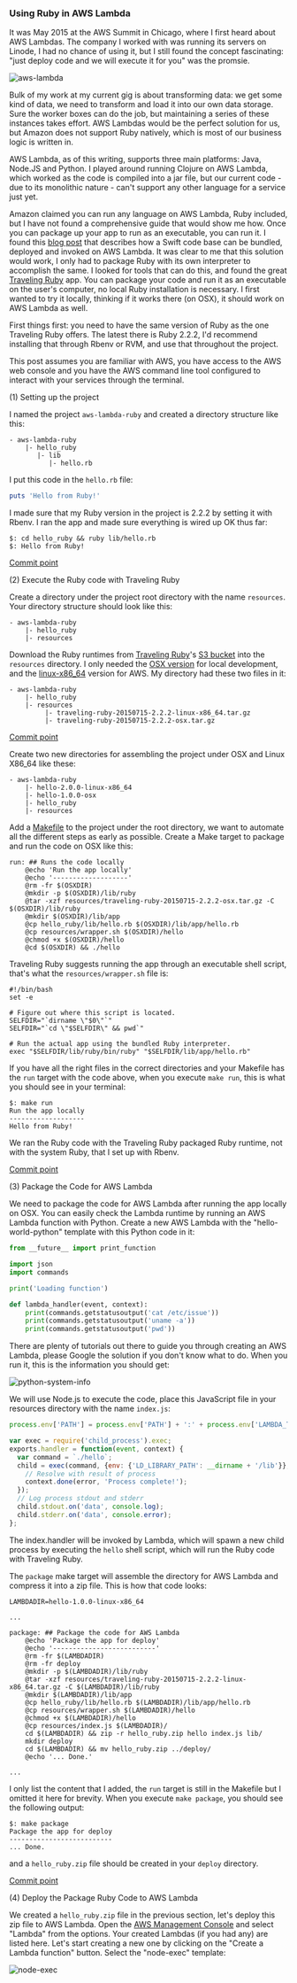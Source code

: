 ### Using Ruby in AWS Lambda

It was May 2015 at the AWS Summit in Chicago, where I first heard about AWS Lambdas. The company I worked with was running its servers on Linode, I had no chance of using it, but I still found the concept fascinating: "just deploy code and we will execute it for you" was the promsie.

![aws-lambda](/resources/2016/05/aws_lambda.png)

Bulk of my work at my current gig is about transforming data: we get some kind of data, we need to transform and load it into our own data storage. Sure the worker boxes can do the job, but maintaining a series of these instances takes effort. AWS Lambdas would be the perfect solution for us, but Amazon does not support Ruby natively, which is most of our business logic is written in.

AWS Lambda, as of this writing, supports three main platforms: Java, Node.JS and Python. I played around running Clojure on AWS Lambda, which worked as the code is compiled into a jar file, but our current code - due to its monolithic nature - can't support any other language for a service just yet.

Amazon claimed you can run any language on AWS Lambda, Ruby included, but I have not found a comprehensive guide that would show me how. Once you can package up your app to run as an executable, you can run it. I found this [blog post](https://medium.com/@gigq/using-swift-in-aws-lambda-6e2a67a27e03#.gtg1u3lve) that describes how a Swift code base can be bundled, deployed and invoked on AWS Lambda. It was clear to me that this solution would work, I only had to package Ruby with its own interpreter to accomplish the same. I looked for tools that can do this, and found the great [Traveling Ruby](http://phusion.github.io/traveling-ruby/) app. You can package your code and run it as an executable on the user's computer, no local Ruby installation is necessary. I first wanted to try it locally, thinking if it works there (on OSX), it should work on AWS Lambda as well.

First things first: you need to have the same version of Ruby as the one Traveling Ruby offers. The latest there is Ruby 2.2.2, I'd recommend installing that through Rbenv or RVM, and use that throughout the project.

This post assumes you are familiar with AWS, you have access to the AWS web console and you have the AWS command line tool configured to interact with your services through the terminal.

(1) Setting up the project

I named the project `aws-lambda-ruby` and created a directory structure like this:

```shell
- aws-lambda-ruby
    |- hello_ruby
       |- lib
          |- hello.rb
```

I put this code in the `hello.rb` file:
```ruby
puts 'Hello from Ruby!'
```

I made sure that my Ruby version in the project is 2.2.2 by setting it with Rbenv. I ran the app and made sure everything is wired up OK thus far:
```shell
$: cd hello_ruby && ruby lib/hello.rb
$: Hello from Ruby!
```
[Commit point](https://github.com/adomokos/aws-lambda-ruby/commit/c1d1970023ccf376c718aa1516b356df0a6c0d16)

(2) Execute the Ruby code with Traveling Ruby

Create a directory under the project root directory with the name `resources`. Your directory structure should look like this:

```shell
- aws-lambda-ruby
    |- hello_ruby
    |- resources
```
Download the Ruby runtimes from [Traveling Ruby](http://phusion.github.io/traveling-ruby/)'s [S3 bucket](https://traveling-ruby.s3-us-west-2.amazonaws.com/list.html) into the `resources` directory. I only needed the [OSX version](http://d6r77u77i8pq3.cloudfront.net/releases/traveling-ruby-20150715-2.2.2-osx.tar.gz) for local development, and the [linux-x86_64](http://d6r77u77i8pq3.cloudfront.net/releases/traveling-ruby-20150715-2.2.2-linux-x86_64.tar.gz) version for AWS. My directory had these two files in it:

```shell
- aws-lambda-ruby
    |- hello_ruby
    |- resources
         |- traveling-ruby-20150715-2.2.2-linux-x86_64.tar.gz
         |- traveling-ruby-20150715-2.2.2-osx.tar.gz
```
[Commit point](https://github.com/adomokos/aws-lambda-ruby/commit/e4c12cb357f276f51ef771686a9fb4cad6df2162)

Create two new directories for assembling the project under OSX and Linux X86_64 like these:

```shell
- aws-lambda-ruby
    |- hello-2.0.0-linux-x86_64
    |- hello-1.0.0-osx
    |- hello_ruby
    |- resources
```
Add a [Makefile](http://www.adomokos.com/2016/03/why-make.html) to the project under the root directory, we want to automate all the different steps as early as possible. Create a Make target to package and run the code on OSX like this:

```shell
run: ## Runs the code locally
	@echo 'Run the app locally'
	@echo '-------------------'
	@rm -fr $(OSXDIR)
	@mkdir -p $(OSXDIR)/lib/ruby
	@tar -xzf resources/traveling-ruby-20150715-2.2.2-osx.tar.gz -C $(OSXDIR)/lib/ruby
	@mkdir $(OSXDIR)/lib/app
	@cp hello_ruby/lib/hello.rb $(OSXDIR)/lib/app/hello.rb
	@cp resources/wrapper.sh $(OSXDIR)/hello
	@chmod +x $(OSXDIR)/hello
	@cd $(OSXDIR) && ./hello
```

Traveling Ruby suggests running the app through an executable shell script, that's what the `resources/wrapper.sh` file is:

```shell
#!/bin/bash
set -e

# Figure out where this script is located.
SELFDIR="`dirname \"$0\"`"
SELFDIR="`cd \"$SELFDIR\" && pwd`"

# Run the actual app using the bundled Ruby interpreter.
exec "$SELFDIR/lib/ruby/bin/ruby" "$SELFDIR/lib/app/hello.rb"
```

If you have all the right files in the correct directories and your Makefile has the `run` target with the code above, when you execute `make run`, this is what you should see in your terminal:

```shell
$: make run
Run the app locally
-------------------
Hello from Ruby!
```
We ran the Ruby code with the Traveling Ruby packaged Ruby runtime, not with the system Ruby, that I set up with Rbenv.

[Commit point](https://github.com/adomokos/aws-lambda-ruby/commit/1ff6a6bf0ea51f0e856f352f3509490d98841f28)

(3) Package the Code for AWS Lambda

We need to package the code for AWS Lambda after running the app locally on OSX. You can easily check the Lambda runtime by running an AWS Lambda function with Python. Create a new AWS Lambda with the "hello-world-python" template with this Python code in it:

```python
from __future__ import print_function

import json
import commands

print('Loading function')

def lambda_handler(event, context):
    print(commands.getstatusoutput('cat /etc/issue'))
    print(commands.getstatusoutput('uname -a'))
    print(commands.getstatusoutput('pwd'))
```
There are plenty of tutorials out there to guide you through creating an AWS Lambda, please Google the solution if you don't know what to do. When you run it, this is the information you should get:

![python-system-info](/resources/2016/05/python_system_info_log_output.jpg)

We will use Node.js to execute the code, place this JavaScript file in your resources directory with the name `index.js`:

```javascript
process.env['PATH'] = process.env['PATH'] + ':' + process.env['LAMBDA_TASK_ROOT']

var exec = require('child_process').exec;
exports.handler = function(event, context) {
  var command = `./hello`;
  child = exec(command, {env: {'LD_LIBRARY_PATH': __dirname + '/lib'}}, function(error) {
    // Resolve with result of process
    context.done(error, 'Process complete!');
  });
  // Log process stdout and stderr
  child.stdout.on('data', console.log);
  child.stderr.on('data', console.error);
};
```

The index.handler will be invoked by Lambda, which will spawn a new child process by executing the `hello` shell script, which will run the Ruby code with Traveling Ruby.

The `package` make target will assemble the directory for AWS Lambda and compress it into a zip file. This is how that code looks:

```shell
LAMBDADIR=hello-1.0.0-linux-x86_64

...

package: ## Package the code for AWS Lambda
	@echo 'Package the app for deploy'
	@echo '--------------------------'
	@rm -fr $(LAMBDADIR)
	@rm -fr deploy
	@mkdir -p $(LAMBDADIR)/lib/ruby
	@tar -xzf resources/traveling-ruby-20150715-2.2.2-linux-x86_64.tar.gz -C $(LAMBDADIR)/lib/ruby
	@mkdir $(LAMBDADIR)/lib/app
	@cp hello_ruby/lib/hello.rb $(LAMBDADIR)/lib/app/hello.rb
	@cp resources/wrapper.sh $(LAMBDADIR)/hello
	@chmod +x $(LAMBDADIR)/hello
	@cp resources/index.js $(LAMBDADIR)/
	cd $(LAMBDADIR) && zip -r hello_ruby.zip hello index.js lib/
	mkdir deploy
	cd $(LAMBDADIR) && mv hello_ruby.zip ../deploy/
	@echo '... Done.'

...
```

I only list the content that I added, the `run` target is still in the Makefile but I omitted it here for brevity. When you execute `make package`, you should see the following output:

```shell
$: make package
Package the app for deploy
--------------------------
... Done.
```
and a `hello_ruby.zip` file should be created in your `deploy` directory.

[Commit point](https://github.com/adomokos/aws-lambda-ruby/commit/6721e9e8f7d15649385bdb9adf6593214ad6e250)

(4) Deploy the Package Ruby Code to AWS Lambda

We created a `hello_ruby.zip` file in the previous section, let's deploy this zip file to AWS Lambda. Open the [AWS Management Console](https://aws.amazon.com/console/) and select "Lambda" from the options. Your created Lambdas (if you had any) are listed here. Let's start creating a new one by clicking on the "Create a Lambda function" button. Select the "node-exec" template:

![node-exec](/resources/2016/05/node_exec_template.jpg)

